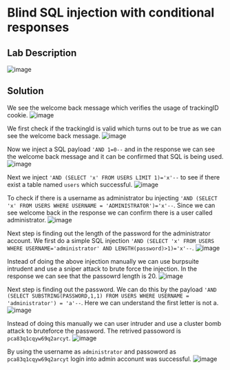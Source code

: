 # Blind SQL injection with conditional responses

## Lab Description

![image](https://github.com/KVNuhman/Web-Security-Lab/assets/46161259/1381a1af-ac2f-43ba-9a66-0ad5248f5e21)

## Solution

We see the welcome back message which verifies the usage of trackingID cookie.
![image](https://github.com/KVNuhman/Web-Security-Lab/assets/46161259/7614b49d-11be-4c23-a3d4-707db20258f8)

We first check if the trackingId is valid which turns out to be true as we can see the welcome back message.
![image](https://github.com/KVNuhman/Web-Security-Lab/assets/46161259/a4d4df17-cf4a-4742-a7a6-067ee103d76d)

Now we inject a SQL payload `'AND 1=0--` and in the response we can see the welcome back message and it can be confirmed that SQL is being used.
![image](https://github.com/KVNuhman/Web-Security-Lab/assets/46161259/5efec87f-7947-48d5-b9c7-54ac582bdf7b)

Next we inject `'AND (SELECT 'x' FROM USERS LIMIT 1)='x'--` to see if there exist a table named `users` which successful.
![image](https://github.com/KVNuhman/Web-Security-Lab/assets/46161259/41982629-76ee-41b7-9f4e-5dab0c45b914)

To check if there is a username as administrator bu injecting `'AND (SELECT 'x' FROM USERS WHERE USERNAME = 'ADMINISTRATOR')='x'--`. Since we can see welcome back in the response we can confirm there is a user called administrator.
![image](https://github.com/KVNuhman/Web-Security-Lab/assets/46161259/ccba717b-9b34-44e4-b368-751f19c65037)

Next step is finding out the length of the password for the administrator account. We first do a simple SQL injection `'AND (SELECT 'x' FROM USERS WHERE USERNAME='administrator' AND LENGTH(password)>1)='x'--`.
![image](https://github.com/KVNuhman/Web-Security-Lab/assets/46161259/fb8e3f64-1d38-4c33-b41d-2cac44c19ad7)

Instead of doing the above injection manually we can use burpsuite intrudent and use a sniper attack to brute force the injection. In the response we can see that the passowrd length is 20.
![image](https://github.com/KVNuhman/Web-Security-Lab/assets/46161259/86c171ad-aa7f-40cd-a57f-001f5e47896d)

Next step is finding out the password. We can do this by the payload `'AND (SELECT SUBSTRING(PASSWORD,1,1) FROM USERS WHERE USERNAME = 'administrator') = 'a'--`. Here we can understand the first letter is not a.
![image](https://github.com/KVNuhman/Web-Security-Lab/assets/46161259/509e65ea-1f59-4ce6-99b9-03119512701b)

Instead of doing this manually we can user intruder and use a cluster bomb attack to bruteforce the password. The retrived passoword is `pca83q1cqyw69q2arcyt`.
![image](https://github.com/KVNuhman/Web-Security-Lab/assets/46161259/4375a429-993a-4eb7-a98d-c0b3ebfe3b55)

By using the username as `administrator` and passoword as `pca83q1cqyw69q2arcyt` login into admin acconunt was successful.
![image](https://github.com/KVNuhman/Web-Security-Lab/assets/46161259/067e0c39-0c9e-4e59-ae39-3be435c39a46)
